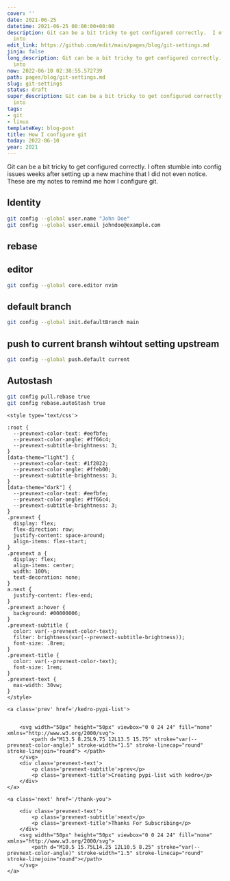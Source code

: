 ```yaml
---
cover: ''
date: 2021-06-25
datetime: 2021-06-25 00:00:00+00:00
description: Git can be a bit tricky to get configured correctly.  I often stumble
  into
edit_link: https://github.com/edit/main/pages/blog/git-settings.md
jinja: false
long_description: Git can be a bit tricky to get configured correctly.  I often stumble
  into
now: 2022-06-10 02:38:55.572739
path: pages/blog/git-settings.md
slug: git-settings
status: draft
super_description: Git can be a bit tricky to get configured correctly.  I often stumble
  into
tags:
- git
- linux
templateKey: blog-post
title: How I configure git
today: 2022-06-10
year: 2021
---
```


Git can be a bit tricky to get configured correctly.  I often stumble into
config issues weeks after setting up a new machine that I did not even notice.
These are my notes to remind me how I configure git.

## Identity

``` bash
git config --global user.name "John Doe"
git config --global user.email johndoe@example.com
```

## rebase


## editor


``` bash
git config --global core.editor nvim
```


## default branch


``` bash
git config --global init.defaultBranch main
```

## push to current bransh wihtout setting upstream

``` bash
git config --global push.default current
```

## Autostash

``` bash
git config pull.rebase true
git config rebase.autoStash true
```
<div class='prevnext'>

    <style type='text/css'>

    :root {
      --prevnext-color-text: #eefbfe;
      --prevnext-color-angle: #ff66c4;
      --prevnext-subtitle-brightness: 3;
    }
    [data-theme="light"] {
      --prevnext-color-text: #1f2022;
      --prevnext-color-angle: #ffeb00;
      --prevnext-subtitle-brightness: 3;
    }
    [data-theme="dark"] {
      --prevnext-color-text: #eefbfe;
      --prevnext-color-angle: #ff66c4;
      --prevnext-subtitle-brightness: 3;
    }
    .prevnext {
      display: flex;
      flex-direction: row;
      justify-content: space-around;
      align-items: flex-start;
    }
    .prevnext a {
      display: flex;
      align-items: center;
      width: 100%;
      text-decoration: none;
    }
    a.next {
      justify-content: flex-end;
    }
    .prevnext a:hover {
      background: #00000006;
    }
    .prevnext-subtitle {
      color: var(--prevnext-color-text);
      filter: brightness(var(--prevnext-subtitle-brightness));
      font-size: .8rem;
    }
    .prevnext-title {
      color: var(--prevnext-color-text);
      font-size: 1rem;
    }
    .prevnext-text {
      max-width: 30vw;
    }
    </style>
    
    <a class='prev' href='/kedro-pypi-list'>
    

        <svg width="50px" height="50px" viewbox="0 0 24 24" fill="none" xmlns="http://www.w3.org/2000/svg">
            <path d="M13.5 8.25L9.75 12L13.5 15.75" stroke="var(--prevnext-color-angle)" stroke-width="1.5" stroke-linecap="round" stroke-linejoin="round"> </path>
        </svg>
        <div class='prevnext-text'>
            <p class='prevnext-subtitle'>prev</p>
            <p class='prevnext-title'>Creating pypi-list with kedro</p>
        </div>
    </a>
    
    <a class='next' href='/thank-you'>
    
        <div class='prevnext-text'>
            <p class='prevnext-subtitle'>next</p>
            <p class='prevnext-title'>Thanks For Subscribing</p>
        </div>
        <svg width="50px" height="50px" viewbox="0 0 24 24" fill="none" xmlns="http://www.w3.org/2000/svg">
            <path d="M10.5 15.75L14.25 12L10.5 8.25" stroke="var(--prevnext-color-angle)" stroke-width="1.5" stroke-linecap="round" stroke-linejoin="round"></path>
        </svg>
    </a>
  </div>